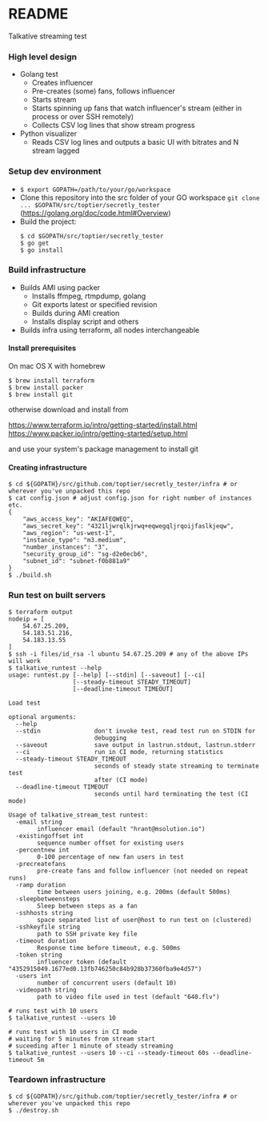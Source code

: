 # README #

Talkative streaming test

### High level design
* Golang test
    * Creates influencer
    * Pre-creates (some) fans, follows influencer
    * Starts stream
    * Starts spinning up fans that watch influencer's stream (either in process or over SSH remotely)
    * Collects CSV log lines that show stream progress
* Python visualizer
    * Reads CSV log lines and outputs a basic UI with bitrates and N stream lagged

### Setup dev environment ###

* `$ export GOPATH=/path/to/your/go/workspace`
* Clone this repository into the src folder of your GO workspace `git clone ... $GOPATH/src/toptier/secretly_tester` (https://golang.org/doc/code.html#Overview)
* Build the project:
    ```
    $ cd $GOPATH/src/toptier/secretly_tester
    $ go get
    $ go install
    ```

### Build infrastructure ###

* Builds AMI using packer
    * Installs ffmpeg, rtmpdump, golang
    * Git exports latest or specified revision
    * Builds during AMI creation
    * Installs display script and others
* Builds infra using terraform, all nodes interchangeable

#### Install prerequisites

On mac OS X with homebrew
```
$ brew install terraform
$ brew install packer
$ brew install git
```

otherwise download and install from

https://www.terraform.io/intro/getting-started/install.html
https://www.packer.io/intro/getting-started/setup.html

and use your system's package management to install git

#### Creating infrastructure

```
$ cd ${GOPATH}/src/github.com/toptier/secretly_tester/infra # or wherever you've unpacked this repo
$ cat config.json # adjust config.json for right number of instances etc.
{
    "aws_access_key": "AKIAFEQWEQ",
    "aws_secret_key": "4321ljwrqlkjrwq+eqwegqljrqoijfaslkjeqw",
    "aws_region": "us-west-1",
    "instance_type": "m3.medium",
    "number_instances": "3",
    "security_group_id": "sg-d2e0ecb6",
    "subnet_id": "subnet-f0b881a9"
}
$ ./build.sh
```

### Run test on built servers

```
$ terraform output
nodeip = [
    54.67.25.209,
    54.183.51.216,
    54.183.13.55
]
$ ssh -i files/id_rsa -l ubuntu 54.67.25.209 # any of the above IPs will work
$ talkative_runtest --help
usage: runtest.py [--help] [--stdin] [--saveout] [--ci]
                  [--steady-timeout STEADY_TIMEOUT]
                  [--deadline-timeout TIMEOUT]

Load test

optional arguments:
  --help
  --stdin               don't invoke test, read test run on STDIN for
                        debugging
  --saveout             save output in lastrun.stdout, lastrun.stderr
  --ci                  run in CI mode, returning statistics
  --steady-timeout STEADY_TIMEOUT
                        seconds of steady state streaming to terminate test
                        after (CI mode)
  --deadline-timeout TIMEOUT
                        seconds until hard terminating the test (CI mode)

Usage of talkative_stream_test runtest:
  -email string
        influencer email (default "hrant@msolution.io")
  -existingoffset int
        sequence number offset for existing users
  -percentnew int
        0-100 percentage of new fan users in test
  -precreatefans
        pre-create fans and follow influencer (not needed on repeat runs)
  -ramp duration
        time between users joining, e.g. 200ms (default 500ms)
  -sleepbetweensteps
        Sleep between steps as a fan
  -sshhosts string
        space separated list of user@host to run test on (clustered)
  -sshkeyfile string
        path to SSH private key file
  -timeout duration
        Response time before timeout, e.g. 500ms
  -token string
        influencer token (default "4352915049.1677ed0.13fb746250c84b928b37360fba9e4d57")
  -users int
        number of concurrent users (default 10)
  -videopath string
        path to video file used in test (default "640.flv")

# runs test with 10 users
$ talkative_runtest --users 10

# runs test with 10 users in CI mode
# waiting for 5 minutes from stream start
# suceeding after 1 minute of steady streaming
$ talkative_runtest --users 10 --ci --steady-timeout 60s --deadline-timeout 5m
```

### Teardown infrastructure

```
$ cd ${GOPATH}/src/github.com/toptier/secretly_tester/infra # or wherever you've unpacked this repo
$ ./destroy.sh
```
